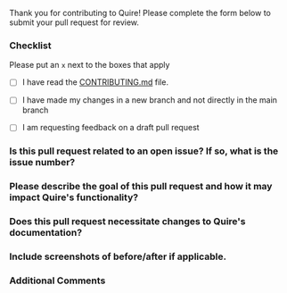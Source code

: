 Thank you for contributing to Quire! Please complete the form below to submit your pull request for review.

### Checklist 

Please put an `x` next to the boxes that apply

- [ ] I have read the [CONTRIBUTING.md](https://github.com/thegetty/quire/blob/main/CONTRIBUTING.md) file.

- [ ] I have made my changes in a new branch and not directly in the main branch

- [ ] I am requesting feedback on a draft pull request


### Is this pull request related to an open issue? If so, what is the issue number?



### Please describe the goal of this pull request and how it may impact Quire's functionality?



### Does this pull request necessitate changes to Quire's documentation?



### Include screenshots of before/after if applicable.



### Additional Comments

